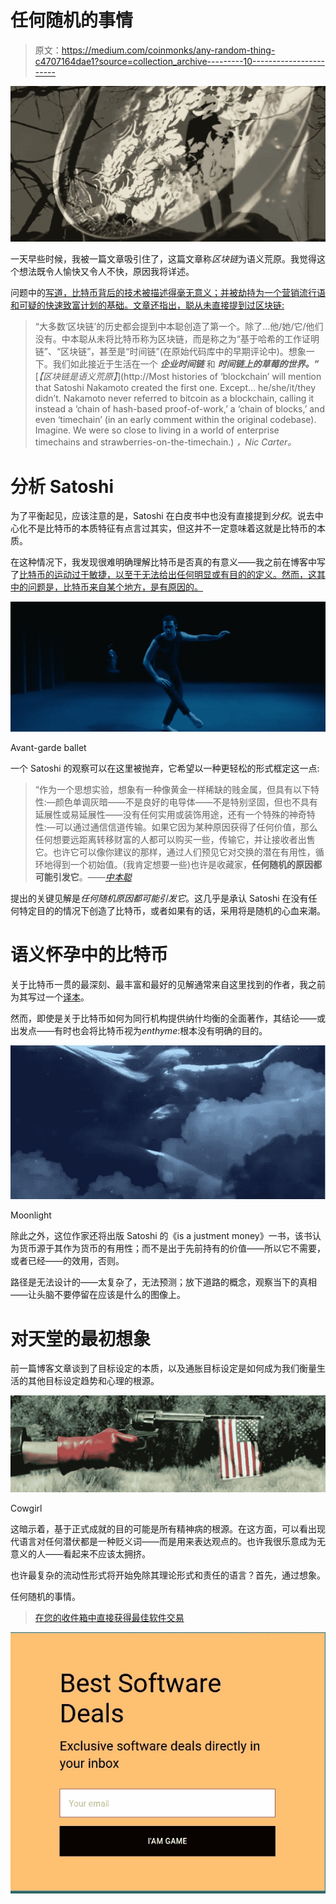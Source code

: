 # 任何随机的事情

> 原文：<https://medium.com/coinmonks/any-random-thing-c4707164dae1?source=collection_archive---------10----------------------->

![](img/3440814680d1a5fc864889f6160b02b4.png)

一天早些时候，我被一篇文章吸引住了，这篇文章称*区块链*为语义荒原。我觉得这个想法既令人愉快又令人不快，原因我将详述。

问题中的[写道，比特币背后的技术被描述得毫无意义；并被劫持为一个营销流行语和可疑的快速致富计划的基础。文章还指出，聪从未直接提到过区块链:](/@nic__carter/blockchain-is-a-semantic-wasteland-9450b6e5012?sk=8d77fcdb8ce885b98906fb5539c11ef8)

> “大多数‘区块链’的历史都会提到中本聪创造了第一个。除了…他/她/它/他们没有。中本聪从未将比特币称为区块链，而是称之为“基于哈希的工作证明链”、“区块链”，甚至是“时间链”(在原始代码库中的早期评论中)。想象一下。我们如此接近于生活在一个 ***企业时间链*** 和 ***时间链上的草莓的世界。”*** [*【区块链是语义荒原】*](http://Most histories of ‘blockchain’ will mention that Satoshi Nakamoto created the first one. Except… he/she/it/they didn’t. Nakamoto never referred to bitcoin as a blockchain, calling it instead a ‘chain of hash-based proof-of-work,’ a ‘chain of blocks,’ and even ‘timechain’ (in an early comment within the original codebase). Imagine. We were so close to living in a world of enterprise timechains and strawberries-on-the-timechain.) *，Nic Carter。*

# 分析 Satoshi

为了平衡起见，应该注意的是，Satoshi 在白皮书中也没有直接提到*分权*。说去中心化不是比特币的本质特征有点言过其实，但这并不一定意味着这就是比特币的本质。

在这种情况下，我发现很难明确理解比特币是否真的有意义——我之前在博客中写了[比特币的运动过于敏捷，以至于无法给出任何明显或有目的的定义。然而，这其中的问题是，比特币来自某个地方，是有原因的。](/@jongulson/nothing-to-hang-a-hat-on-the-jimmy-song-idiom-d4a9f0bbed1b)

![](img/d771e52c81fc98e6f7a3dbfcb465670a.png)

Avant-garde ballet

一个 Satoshi 的观察可以在这里被抛弃，它希望以一种更轻松的形式框定这一点:

> “作为一个思想实验，想象有一种像黄金一样稀缺的贱金属，但具有以下特性:—颜色单调灰暗——不是良好的电导体——不是特别坚固，但也不具有延展性或易延展性——没有任何实用或装饰用途，还有一个特殊的神奇特性:—可以通过通信信道传输。如果它因为某种原因获得了任何价值，那么任何想要远距离转移财富的人都可以购买一些，传输它，并让接收者出售它。也许它可以像你建议的那样，通过人们预见它对交换的潜在有用性，循环地得到一个初始值。(我肯定想要一些)也许是收藏家，**任何随机的原因都可能引发它**。——[*中本聪*](https://satoshi.nakamotoinstitute.org/quotes/economics/?order=desc)

提出的关键见解是*任何随机原因都可能引发它*。这几乎是承认 Satoshi 在没有任何特定目的的情况下创造了比特币，或者如果有的话，采用将是随机的心血来潮。

# 语义怀孕中的比特币

关于比特币一贯的最深刻、最丰富和最好的见解通常来自这里找到的作者，我之前为其写过一个[译本](/@jongulson/translating-jal-24a0150fd43)。

然而，即使是关于比特币如何为同行机构提供纳什均衡的全面著作，其结论——或出发点——有时也会将比特币视为*enthyme*:根本没有明确的目的。

![](img/ccbede7b20cada0269954ed3da8175d6.png)

Moonlight

除此之外，这位作家还将出版 Satoshi 的《is a justment money》一书，该书认为货币源于其作为货币的有用性；而不是出于先前持有的价值——所以它不需要，或者已经——的效用，否则。

路径是无法设计的——太复杂了，无法预测；放下道路的概念，观察当下的真相——让头脑不要停留在应该是什么的图像上。

# 对天堂的最初想象

前一篇博客文章谈到了目标设定的本质，以及通胀目标设定是如何成为我们衡量生活的其他目标设定趋势和心理的根源。

![](img/558d820681587c86b012dc32698b9803.png)

Cowgirl

这暗示着，基于正式成就的目的可能是所有精神病的根源。在这方面，可以看出现代语言对任何潜伏都是一种贬义词——而是用来表达观点的。也许我很乐意成为无意义的人——看起来不应该太拥挤。

也许最复杂的流动性形式将开始免除其理论形式和责任的语言？首先，通过想象。

任何随机的事情。

> [在您的收件箱中直接获得最佳软件交易](https://coincodecap.com/?utm_source=coinmonks)

[![](img/7c0b3dfdcbfea594cc0ae7d4f9bf6fcb.png)](https://coincodecap.com/?utm_source=coinmonks)